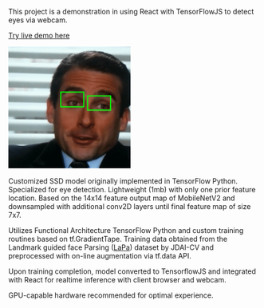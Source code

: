 This project is a demonstration in using React with TensorFlowJS to detect eyes via webcam.

[Try live demo here](https://jhanmtl.github.io/eye-detector/)

![](./public/demo.gif)

Customized SSD model originally implemented in TensorFlow Python. Specialized for eye detection. Lightweight (1mb) with only one prior feature location. Based on the 14x14 feature
output map of MobileNetV2 and downsampled with additional conv2D layers until final feature map of size 7x7.

Utilizes Functional Architecture TensorFlow Python and custom training routines based on tf.GradientTape. Training data obtained from the 
Landmark guided face Parsing ([LaPa](https://github.com/JDAI-CV/lapa-dataset)) dataset by JDAI-CV and preprocessed with on-line augmentation via tf.data API.

Upon training completion, model converted to TensorflowJS and integrated with React for realtime inference with client browser and webcam.

GPU-capable hardware recommended for optimal experience. 


